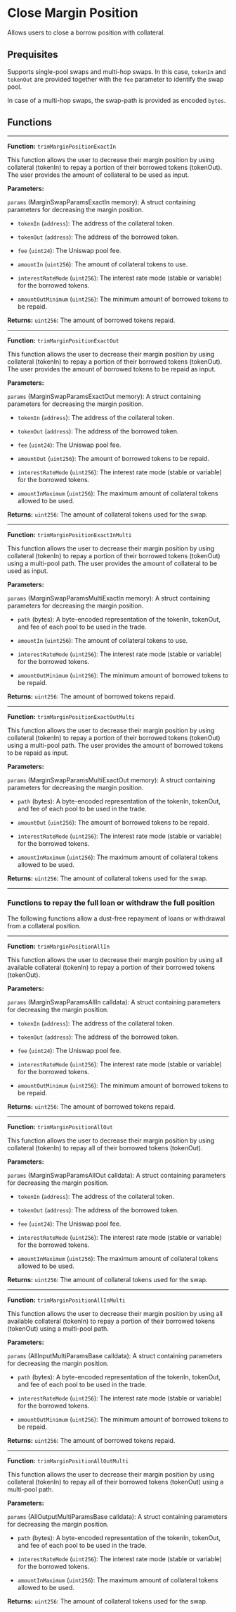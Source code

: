 # Close Margin Position

Allows users to close a borrow position with collateral.

## Prequisites

Supports single-pool swaps and multi-hop swaps. In this case, `tokenIn` and `tokenOut` are provided together with the `fee` parameter to identify the swap pool.

In case of a multi-hop swaps, the swap-path is provided as encoded `bytes`.

## Functions

---

**Function:** `trimMarginPositionExactIn`

This function allows the user to decrease their margin position by using collateral (tokenIn) to repay a portion of their borrowed tokens (tokenOut). The user provides the amount of collateral to be used as input.

**Parameters:**

`params` (MarginSwapParamsExactIn memory): A struct containing parameters for decreasing the margin position.


- `tokenIn` (`address`): The address of the collateral token.

- `tokenOut` (`address`): The address of the borrowed token.

- `fee` (`uint24`): The Uniswap pool fee.

- `amountIn` (`uint256`): The amount of collateral tokens to use.

- `interestRateMode` (`uint256`): The interest rate mode (stable or variable) for the borrowed tokens.

- `amountOutMinimum` (`uint256`): The minimum amount of borrowed tokens to be repaid.

**Returns:** `uint256`: The amount of borrowed tokens repaid.

---

**Function:** `trimMarginPositionExactOut`

This function allows the user to decrease their margin position by using collateral (tokenIn) to repay a portion of their borrowed tokens (tokenOut). The user provides the amount of borrowed tokens to be repaid as input.

**Parameters:**

`params` (MarginSwapParamsExactOut memory): A struct containing parameters for decreasing the margin position.

- `tokenIn` (`address`): The address of the collateral token.

- `tokenOut` (`address`): The address of the borrowed token.

- `fee` (`uint24`): The Uniswap pool fee.

- `amountOut` (`uint256`): The amount of borrowed tokens to be repaid.

- `interestRateMode` (`uint256`): The interest rate mode (stable or variable) for the borrowed tokens.

- `amountInMaximum` (`uint256`): The maximum amount of collateral tokens allowed to be used.

**Returns:** `uint256`: The amount of collateral tokens used for the swap.

---

**Function:** `trimMarginPositionExactInMulti`

This function allows the user to decrease their margin position by using collateral (tokenIn) to repay a portion of their borrowed tokens (tokenOut) using a multi-pool path. The user provides the amount of collateral to be used as input.

**Parameters:**

`params` (MarginSwapParamsMultiExactIn memory): A struct containing parameters for decreasing the margin position.

- `path` (bytes): A byte-encoded representation of the tokenIn, tokenOut, and fee of each pool to be used in the trade.

- `amountIn` (`uint256`): The amount of collateral tokens to use.

- `interestRateMode` (`uint256`): The interest rate mode (stable or variable) for the borrowed tokens.

- `amountOutMinimum` (`uint256`): The minimum amount of borrowed tokens to be repaid.

**Returns:** `uint256`: The amount of borrowed tokens repaid.

---

**Function:** `trimMarginPositionExactOutMulti`

This function allows the user to decrease their margin position by using collateral (tokenIn) to repay a portion of their borrowed tokens (tokenOut) using a multi-pool path. The user provides the amount of borrowed tokens to be repaid as input.

**Parameters:**

`params` (MarginSwapParamsMultiExactOut memory): A struct containing parameters for decreasing the margin position.

- `path` (bytes): A byte-encoded representation of the tokenIn, tokenOut, and fee of each pool to be used in the trade.

- `amountOut` (`uint256`): The amount of borrowed tokens to be repaid.

- `interestRateMode` (`uint256`): The interest rate mode (stable or variable) for the borrowed tokens.

- `amountInMaximum` (`uint256`): The maximum amount of collateral tokens allowed to be used.

**Returns:** `uint256`: The amount of collateral tokens used for the swap.

---


### Functions to repay the full loan or withdraw the full position

The following functions allow a dust-free repayment of loans or withdrawal from a collateral position.

---

**Function:** `trimMarginPositionAllIn`

This function allows the user to decrease their margin position by using all available collateral (tokenIn) to repay a portion of their borrowed tokens (tokenOut).

**Parameters:**

`params` (MarginSwapParamsAllIn calldata): A struct containing parameters for decreasing the margin position.

- `tokenIn` (`address`): The address of the collateral token.

- `tokenOut` (`address`): The address of the borrowed token.

- `fee` (`uint24`): The Uniswap pool fee.

- `interestRateMode` (`uint256`): The interest rate mode (stable or variable) for the borrowed tokens.

- `amountOutMinimum` (`uint256`): The minimum amount of borrowed tokens to be repaid.

**Returns:** `uint256`: The amount of borrowed tokens repaid.

---

**Function:** `trimMarginPositionAllOut`

This function allows the user to decrease their margin position by using collateral (tokenIn) to repay all of their borrowed tokens (tokenOut).

**Parameters:**

`params` (MarginSwapParamsAllOut calldata): A struct containing parameters for decreasing the margin position.

- `tokenIn` (`address`): The address of the collateral token.

- `tokenOut` (`address`): The address of the borrowed token.

- `fee` (`uint24`): The Uniswap pool fee.

- `interestRateMode` (`uint256`): The interest rate mode (stable or variable) for the borrowed tokens.

- `amountInMaximum` (`uint256`): The maximum amount of collateral tokens allowed to be used.

**Returns:** `uint256`: The amount of collateral tokens used for the swap.


---

**Function:** `trimMarginPositionAllInMulti`

This function allows the user to decrease their margin position by using all available collateral (tokenIn) to repay a portion of their borrowed tokens (tokenOut) using a multi-pool path.

**Parameters:**

`params` (AllInputMultiParamsBase calldata): A struct containing parameters for decreasing the margin position.

- `path` (bytes): A byte-encoded representation of the tokenIn, tokenOut, and fee of each pool to be used in the trade.

- `interestRateMode` (`uint256`): The interest rate mode (stable or variable) for the borrowed tokens.

- `amountOutMinimum` (`uint256`): The minimum amount of borrowed tokens to be repaid.

**Returns:** `uint256`: The amount of borrowed tokens repaid.

---

**Function:** `trimMarginPositionAllOutMulti`

This function allows the user to decrease their margin position by using collateral (tokenIn) to repay all of their borrowed tokens (tokenOut) using a multi-pool path.

**Parameters:**

`params` (AllOutputMultiParamsBase calldata): A struct containing parameters for decreasing the margin position.

- `path` (bytes): A byte-encoded representation of the tokenIn, tokenOut, and fee of each pool to be used in the trade.

- `interestRateMode` (`uint256`): The interest rate mode (stable or variable) for the borrowed tokens.

- `amountInMaximum` (`uint256`): The maximum amount of collateral tokens allowed to be used.

**Returns:** `uint256`: The amount of collateral tokens used for the swap.